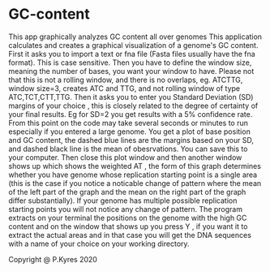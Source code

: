 # GC-content
This app graphically analyzes GC content all over genomes
This application calculates and creates a graphical visualization of a genome's GC content.
First it asks you to import a text or fna file (Fasta files usually have the fna format). This is case sensitive.
Then you have to define the window size, meaning the number of bases, you want your window to have. 
Please not that this is not a rolling window, and there is no overlaps, eg. ATCTTG, window size=3, creates ATC and TTG, and not rolling window of type ATC,TCT,CTT,TTG.
Then it asks you to enter you Standard Deviation (SD) margins of your choice , this is closely related to the degree of certainty of your final results. Eg for SD=2 you get results with a 5% confidence rate.
From this point on the code may take several seconds or minutes to run especially if you entered a large genome.
You get a plot of base position and GC content, the dashed blue lines are the margins based on your SD, and dashed black line is the mean of obesrvations. You can save this to your computer. 
Then close this plot window and then another window shows up which shows the weighted AT , the form of this graph determines whether you have  genome whose replication starting point is a single area (this is the case if you notice a noticable change of pattern  where the mean of the left part of the graph and the mean on the right part of the graph differ substantially). If your genome has multiple possible replication starting points you will not notice any change of pattern.
The program extracts on your terminal the positions on the genome with the high GC content and on the window that shows up you press Y , if you want it to extract the actual areas and in that case you will get the DNA sequences with a name of your choice on your working directory.

Copyright @ P.Kyres 2020
